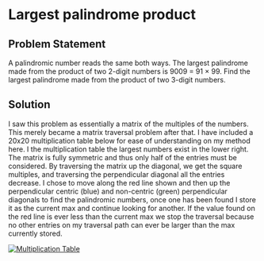 # Largest palindrome product

## Problem Statement
A palindromic number reads the same both ways. The largest palindrome made from the product of two 2-digit numbers is 9009 = 91 × 99.
Find the largest palindrome made from the product of two 3-digit numbers.

## Solution
I saw this problem as essentially a matrix of the multiples of the numbers. This merely became a matrix traversal problem after that. I have included a 20x20 multiplication table below for ease of understanding on my method here. I the multiplication table the largest numbers exist in the lower right. The matrix is fully symmetric and thus only half of the entries must be considered. By traversing the matrix up the diagonal, we get the square multiples, and traversing the perpendicular diagonal all the entries decrease. I chose to move along the red line shown and then up the perpendicular centric (blue) and non-centric (green) perpendicular diagonals to find the palindromic numbers, once one has been found I store it as the current max and continue looking for another. If the value found on the red line is ever less than the current max we stop the traversal because no other entries on my traversal path can ever be larger than the max currently stored.

<a href="https://github.com/AncientAbysswalker/Projekt-Euler/blob/master/Euler%20Projekt%20004%20-%20Largest%20Palindrome%20Product/20x20.gif?raw=true" target="_blank"><img src="https://github.com/AncientAbysswalker/Projekt-Euler/blob/master/Euler%20Projekt%20004%20-%20Largest%20Palindrome%20Product/20x20.gif?raw=true" title="Multiplication Table" /></a>
